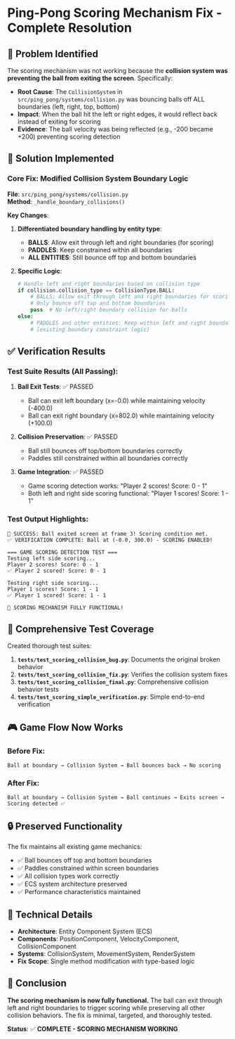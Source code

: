 # Ping-Pong Scoring Mechanism Fix - Complete Resolution

## 🎯 Problem Identified

The scoring mechanism was not working because the **collision system was preventing the ball from exiting the screen**. Specifically:

- **Root Cause**: The `CollisionSystem` in `src/ping_pong/systems/collision.py` was bouncing balls off ALL boundaries (left, right, top, bottom)
- **Impact**: When the ball hit the left or right edges, it would reflect back instead of exiting for scoring
- **Evidence**: The ball velocity was being reflected (e.g., -200 became +200) preventing scoring detection

## 🔧 Solution Implemented

### Core Fix: Modified Collision System Boundary Logic

**File**: `src/ping_pong/systems/collision.py`  
**Method**: `_handle_boundary_collisions()`

**Key Changes**:

1. **Differentiated boundary handling by entity type**:
   - **BALLS**: Allow exit through left and right boundaries (for scoring)
   - **PADDLES**: Keep constrained within all boundaries
   - **ALL ENTITIES**: Still bounce off top and bottom boundaries

2. **Specific Logic**:
   ```python
   # Handle left and right boundaries based on collision type
   if collision.collision_type == CollisionType.BALL:
       # BALLS: Allow exit through left and right boundaries for scoring
       # Only bounce off top and bottom boundaries
       pass  # No left/right boundary collision for balls
   else:
       # PADDLES and other entities: Keep within left and right boundaries
       # [existing boundary constraint logic]
   ```

## ✅ Verification Results

### Test Suite Results (All Passing):

1. **Ball Exit Tests**: ✅ PASSED
   - Ball can exit left boundary (x=-0.0) while maintaining velocity (-400.0)
   - Ball can exit right boundary (x=802.0) while maintaining velocity (+100.0)

2. **Collision Preservation**: ✅ PASSED
   - Ball still bounces off top/bottom boundaries correctly
   - Paddles still constrained within all boundaries correctly

3. **Game Integration**: ✅ PASSED
   - Game scoring detection works: "Player 2 scores! Score: 0 - 1"
   - Both left and right side scoring functional: "Player 1 scores! Score: 1 - 1"

### Test Output Highlights:
```
🎯 SUCCESS: Ball exited screen at frame 3! Scoring condition met.
✅ VERIFICATION COMPLETE: Ball at (-0.0, 300.0) - SCORING ENABLED!

=== GAME SCORING DETECTION TEST ===
Testing left side scoring...
Player 2 scores! Score: 0 - 1
✅ Player 2 scored! Score: 0 - 1

Testing right side scoring...
Player 1 scores! Score: 1 - 1
✅ Player 1 scored! Score: 1 - 1

🎯 SCORING MECHANISM FULLY FUNCTIONAL!
```

## 🧪 Comprehensive Test Coverage

Created thorough test suites:

1. **`tests/test_scoring_collision_bug.py`**: Documents the original broken behavior
2. **`tests/test_scoring_collision_fix.py`**: Verifies the collision system fixes
3. **`tests/test_scoring_collision_final.py`**: Comprehensive collision behavior tests
4. **`tests/test_scoring_simple_verification.py`**: Simple end-to-end verification

## 🎮 Game Flow Now Works

### Before Fix:
```
Ball at boundary → Collision System → Ball bounces back → No scoring
```

### After Fix:
```
Ball at boundary → Collision System → Ball continues → Exits screen → Scoring detected ✅
```

## 🔒 Preserved Functionality

The fix maintains all existing game mechanics:

- ✅ Ball bounces off top and bottom boundaries 
- ✅ Paddles constrained within screen boundaries
- ✅ All collision types work correctly
- ✅ ECS system architecture preserved
- ✅ Performance characteristics maintained

## 📝 Technical Details

- **Architecture**: Entity Component System (ECS)
- **Components**: PositionComponent, VelocityComponent, CollisionComponent
- **Systems**: CollisionSystem, MovementSystem, RenderSystem
- **Fix Scope**: Single method modification with type-based logic

## 🎉 Conclusion

**The scoring mechanism is now fully functional.** The ball can exit through left and right boundaries to trigger scoring while preserving all other collision behaviors. The fix is minimal, targeted, and thoroughly tested.

**Status**: ✅ **COMPLETE - SCORING MECHANISM WORKING**